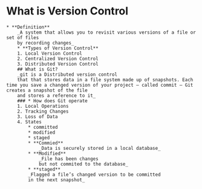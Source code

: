 # What is Version Control
    * **Definition**
        _A system that allows you to revisit various versions of a file or set of files 
        by recording changes_
        * **Types of Version Control** 
        1. Local Version Control
        2. Centralized Version Control
        3. Distributed Version Control
        ## What is Git?
        _git is a Distributed version control
        that that stores data in a file system made up of snapshots. Each time you save a changed version of your project — called commit — Git creates a snapshot of the file 
        and stores a reference to it_
        ### * How does Git operate
        1. Local Operations
        2. Tracking Changes
        3. Loss of Data
        4. States
            * committed
            * modified 
            * staged
            * **Commied**
                _Data is securely stored in a local database_
            * **Modified**
                _File has been changes 
                but not commited to the database_ 
            * **staged** 
            _Flagged a file’s changed version to be committed 
            in the next snapshot_